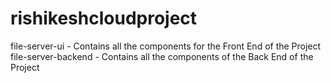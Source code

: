 # rishikeshcloudproject

file-server-ui - Contains all the components for the Front End of the Project
file-server-backend - Contains all the components of the Back End of the Project
